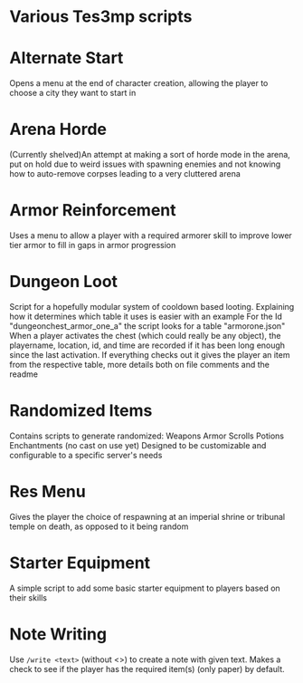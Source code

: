 # Various Tes3mp scripts

# Alternate Start
Opens a menu at the end of character creation, allowing the player to choose a city they want to start in

# Arena Horde
(Currently shelved)An attempt at making a sort of horde mode in the arena, put on hold due to weird issues with spawning enemies and not knowing how to auto-remove corpses leading to a very cluttered arena

# Armor Reinforcement
Uses a menu to allow a player with a required armorer skill to improve lower tier armor to fill in gaps in armor progression

# Dungeon Loot
Script for a hopefully modular system of cooldown based looting. Explaining how it determines which table it uses is easier with an example
For the Id "dungeonchest_armor_one_a" the script looks for a table "armorone.json"
When a player activates the chest (which could really be any object), the playername, location, id, and time are recorded if it has been long enough since the last activation.
If everything checks out it gives the player an item from the respective table, more details both on file comments and the readme

# Randomized Items
Contains scripts to generate randomized:
Weapons
Armor
Scrolls
Potions
Enchantments (no cast on use yet)
Designed to be customizable and configurable to a specific server's needs

# Res Menu
Gives the player the choice of respawning at an imperial shrine or tribunal temple on death, as opposed to it being random

# Starter Equipment
A simple script to add some basic starter equipment to players based on their skills

# Note Writing
Use ```/write <text>``` (without <>) to create a note with given text.
Makes a check to see if the player has the required item(s) (only paper) by default.
